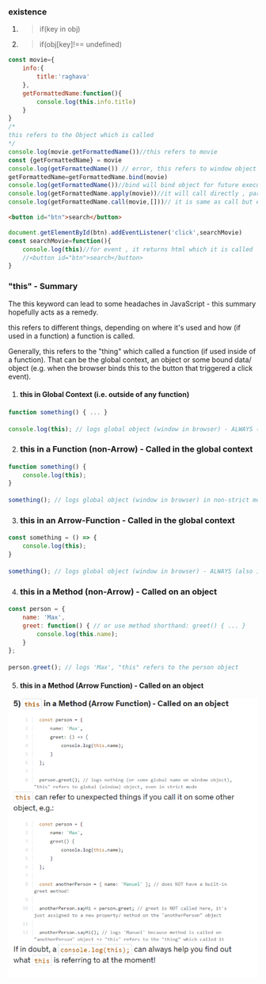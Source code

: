 

### existence

1. > if(key in obj)
2. > if(obj[key]!== undefined)

```js
const movie={
    info:{
        title:'raghava'
    },
    getFormattedName:function(){
        console.log(this.info.title)
    }
}
/*
this refers to the Object which is called
*/
console.log(movie.getFormattedName())//this refers to movie
const {getFormattedName} = movie
console.log(getFormattedName()) // error, this refers to window object
getFormattedName=getFormattedName.bind(movie)
console.log(getFormattedName())//bind will bind object for future execution
console.log(getFormattedName.apply(movie))//it will call directly , params are seperated by comma
console.log(getFormattedName.call(movie,[]))// it is same as call but extra params should pass as an array
```
```html
<button id="btn">search</button>
```
```js
document.getElementById(btn).addEventListener('click',searchMovie)
const searchMovie=function(){
    console.log(this)//for event , it returns html which it is called 
    //<button id="btn">search</button>
}
```

### "this" - Summary
The this keyword can lead to some headaches in JavaScript - this summary hopefully acts as a remedy.

this refers to different things, depending on where it's used and how (if used in a function) a function is called.

Generally, this refers to the "thing" which called a function (if used inside of a function). That can be the global context, an object or some bound data/ object (e.g. when the browser binds this to the button that triggered a click event).

1. #### this in Global Context (i.e. outside of any function)
```js
function something() { ... }
 
console.log(this); // logs global object (window in browser) - ALWAYS (also in strict mode)!
```
2. ### this in a Function (non-Arrow) - Called in the global context

```js
function something() { 
    console.log(this);
}
 
something(); // logs global object (window in browser) in non-strict mode, undefined in strict mode
```
3. ### this in an Arrow-Function - Called in the global context

```js
const something = () => { 
    console.log(this);
}
 
something(); // logs global object (window in browser) - ALWAYS (also in strict mode)!
```
4. ### this in a Method (non-Arrow) - Called on an object

```js
const person = { 
    name: 'Max',
    greet: function() { // or use method shorthand: greet() { ... }
        console.log(this.name);
    }
};
 
person.greet(); // logs 'Max', "this" refers to the person object
```
5. #### this in a Method (Arrow Function) - Called on an object

![Alt text](image.png)